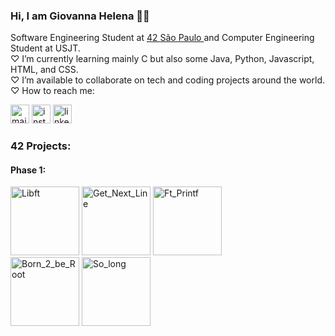 ### Hi, I am Giovanna Helena 🧜‍♀️
  Software Engineering Student at <a href="https://www.42network.org/"> 42 </a> <a href="https://www.42sp.org.br/"> São Paulo </a> and Computer Engineering Student at USJT. <br>
  ♡ I’m currently learning mainly C but also some Java, Python, Javascript, HTML, and CSS. <br>
  ♡ I’m available to collaborate on tech and coding projects around the world. <br>
  ♡ How to reach me: <br>
  
  <a href="mailto:giovannahelenas@gmail.com"><img width="30" alt="mail" src="https://github.com/giovannahelena/giovannahelena/assets/103332527/1e32d4eb-17b6-43e3-8e54-f3a8a5cc6ad0"></a>
  <a href="https://www.instagram.com/itgihelena"><img width="30" alt="instagram" src="https://github.com/giovannahelena/giovannahelena/assets/103332527/21f415fb-1aac-4e32-8e5b-05e05dacd859"></a>
  <a href="https://www.linkedin.com/in/giovannahelenas/"><img width="30" alt="linkedin" src="https://github.com/giovannahelena/giovannahelena/assets/103332527/c1a368f1-e5e6-48d6-bfc3-1ee387fa0f48"></a>
  
 ### 42 Projects:
 #### Phase 1:
 
 <a href="https://github.com/giovannahelena/Libft_42"><img width="110" alt="Libft" src="https://github.com/giovannahelena/giovannahelena/assets/103332527/27496624-1a44-48af-80c5-d4620d0c43b6"></a>
 <a href="https://github.com/giovannahelena/Get_Next_Line_42"><img width="110" alt="Get_Next_Line" src="https://github.com/giovannahelena/giovannahelena/assets/103332527/69a6c191-6def-4055-8c1e-2b2d22893887"></a>
 <a href="https://github.com/giovannahelena/Ft_Printf_42"><img width="110" alt="Ft_Printf" src="https://github.com/giovannahelena/giovannahelena/assets/103332527/0b82034f-7eb4-4d3f-b20d-6ba23b538453"></a>
 <br>
 <a href="https://github.com/giovannahelena/Born_2_be_Root_42"><img width="110" alt="Born_2_be_Root" src="https://github.com/giovannahelena/giovannahelena/assets/103332527/095ad92d-d88f-40e1-b5d1-13019f9a3144"></a>
 <a href="https://github.com/giovannahelena/So_long_42"><img width="110" alt="So_long" src="https://github.com/giovannahelena/giovannahelena/assets/103332527/590d4f8d-5367-4b43-b71d-21232fae562e"></a>
